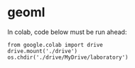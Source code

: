 # geoml

In colab, code below must be run ahead:

```
from google.colab import drive
drive.mount('./drive')
os.chdir('./drive/MyDrive/laboratory')
```